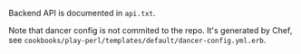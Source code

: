 Backend API is documented in `api.txt`.

Note that dancer config is not commited to the repo. It's generated by Chef, see `cookbooks/play-perl/templates/default/dancer-config.yml.erb`.
